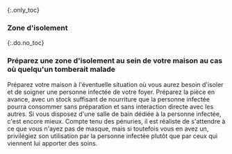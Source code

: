 {:.only_toc}
### Zone d'isolement 

{:.do.no_toc}
### Préparez une zone d'isolement au sein de votre maison au cas où quelqu'un tomberait malade

Préparez votre maison à l'éventuelle situation où vous aurez besoin d'isoler et de soigner une personne infectée de votre foyer. Préparez la pièce en avance, avec un stock suffisant de nourriture que la personne infectée pourra consommer sans préparation et sans interaction directe avec les autres. Si vous disposez d'une salle de bain dédiée à la personne infectée, c'est encore mieux. Compte tenu des pénuries, il est réaliste de s'attendre à ce que vous n'ayez pas de masque, mais si toutefois vous en avez un, privilégiez son utilisation par la personne infectée plutôt que par ceux qui viennent lui apporter des soins.
